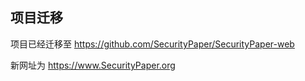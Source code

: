 ## 项目迁移

项目已经迁移至 https://github.com/SecurityPaper/SecurityPaper-web

新网址为 https://www.SecurityPaper.org


